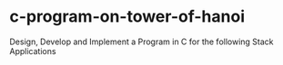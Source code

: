 # c-program-on-tower-of-hanoi
Design, Develop and Implement a Program in C for the following Stack Applications
